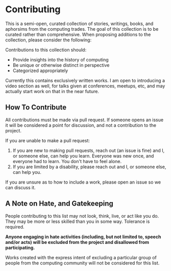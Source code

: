 # Contributing #

This is a semi-open, curated collection of stories, writings, books, and aphorsims from the computing trades. The goal of this collection is to be curated rather than comprehensive. When proposing additions to the collection, please consider the following:

Contributions to this collection should:

- Provide insights into the history of computing
- Be unique or otherwise distinct in perspective
- Categorized appropriately

Currently this contains exclusively written works. I am open to introducing a video section as well, for talks given at conferences, meetups, etc, and may actually start work on that in the near future.

## How To Contribute ##

All contributions must be made via pull request. If someone opens an issue it will be considered a point for discussion, and not a contribution to the project.

If you are unable to make a pull request:

1. If you are new to making pull requests, reach out (an issue is fine) and I, or someone else, can help you learn. Everyone was new once, and everyone had to learn. You don't have to feel alone.
2. If you are limited by a disability, please reach out and I, or someone else, can help you.

If you are unsure as to how to include a work, please open an issue so we can discuss it.

## A Note on Hate, and Gatekeeping ##

People contributing to this list may not look, think, live, or act like you do. They may be more or less skilled than you in some way. Tolerance is required.

**Anyone engaging in hate activities (including, but not limited to, speech and/or acts) will be excluded from the project and disallowed from participating.**

Works created with the express intent of excluding a particular group of people from the computing community will not be considered for this list.